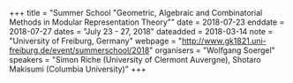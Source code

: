+++
title = "Summer School "Geometric, Algebraic and Combinatorial Methods in Modular Representation Theory""
date = 2018-07-23
enddate = 2018-07-27
dates = "July 23 - 27, 2018"
dateadded = 2018-03-14
note = "University of Freiburg, Germany"
webpage = "http://www.gk1821.uni-freiburg.de/event/summerschool/2018"
organisers = "Wolfgang Soergel"
speakers = "Simon Riche (University of Clermont Auvergne), Shotaro Makisumi (Columbia University)"
+++
